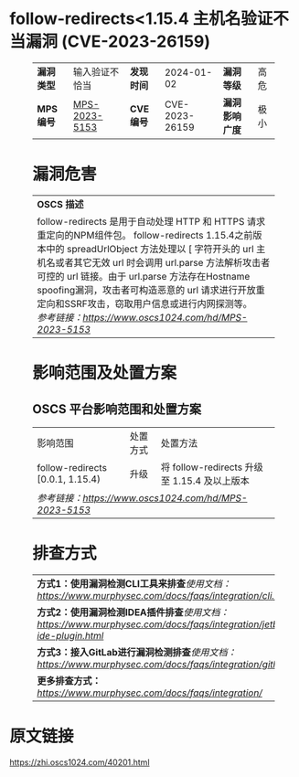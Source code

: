 # follow-redirects<1.15.4 主机名验证不当漏洞 (CVE-2023-26159)
<figure class="wp-block-table">
    <table>
        <tbody>
        <tr>
            <td><strong>漏洞类型</strong></td>
            <td>输入验证不恰当</td>
            <td><strong>发现时间</strong></td>
            <td>2024-01-02</td>
            <td><strong>漏洞等级</strong></td>
            <td>高危</td>
        </tr>
        <tr>
            <td><strong>MPS编号</strong></td>
            <td><a href="https://www.oscs1024.com/hd/MPS-2023-5153">MPS-2023-5153</a></td>
            <td><strong>CVE编号</strong></td>
            <td>CVE-2023-26159</td>
            <td><strong>漏洞影响广度</strong></td>
            <td>极小</td>
        </tr>
        </tbody>
    </table>
</figure>


<figure class="wp-block-table">
    <h1 class="wp-block-heading">漏洞危害</h1>
    <table>
        <tbody>
        <tr>
            <td><strong>OSCS 描述</strong></td>
        </tr>
        <tr>
            <td>follow-redirects 是用于自动处理 HTTP 和 HTTPS 请求重定向的NPM组件包。
follow-redirects 1.15.4之前版本中的 spreadUrlObject 方法处理以 [ 字符开头的 url 主机名或者其它无效 url 时会调用 url.parse 方法解析攻击者可控的 url 链接。由于 url.parse 方法存在Hostname spoofing漏洞，攻击者可构造恶意的 url 请求进行开放重定向和SSRF攻击，窃取用户信息或进行内网探测等。<br><em>参考链接：<a
                    href="https://www.oscs1024.com/hd/MPS-2023-5153">https://www.oscs1024.com/hd/MPS-2023-5153</a></em>
            </td>
        </tr>
        </tbody>
    </table>
</figure>


<figure class="wp-block-table alignleft">
    <h1 class="wp-block-heading">影响范围及处置方案</h1>
    <h2 class="wp-block-heading"><strong>OSCS</strong> <strong>平台影响范围和处置方案</strong></h2>
    <table>
        <tbody>
        <tr>
            <td>影响范围</td>
            <td>处置方式</td>
            <td>处置方法</td>
        </tr>
        <tr><td rowspan="1">follow-redirects [0.0.1, 1.15.4)</td><td>升级</td><td>将 follow-redirects 升级至 1.15.4 及以上版本</td></tr>
        <tr>
            <td colspan="3"><em>参考链接：</em><em><a
                    href="https://www.oscs1024.com/hd/MPS-2023-5153">https://www.oscs1024.com/hd/MPS-2023-5153</a></em></td>
        </tr>
        </tbody>
    </table>
</figure>


<figure class="wp-block-table">
    <h1 class="wp-block-heading">排查方式</h1>
    <table>
        <tbody>
        <tr>
            <td><strong>方式1：使用漏洞检测CLI工具来排查</strong><em>使用文档：<a
                    href="https://www.murphysec.com/docs/faqs/integration/cli.html">https://www.murphysec.com/docs/faqs/integration/cli.html</a></em>
            </td>
        </tr>
        <tr>
            <td><strong>方式2：使用漏洞检测IDEA插件排查</strong><em>使用文档：<a
                    href="https://www.murphysec.com/docs/faqs/integration/jetbrains-ide-plugin.html">https://www.murphysec.com/docs/faqs/integration/jetbrains-ide-plugin.html</a></em>
            </td>
        </tr>
        <tr>
            <td><strong>方式3：接入GitLab进行漏洞检测排查</strong><em>使用文档：<a
                    href="https://www.murphysec.com/docs/faqs/integration/gitlab.html">https://www.murphysec.com/docs/faqs/integration/gitlab.html</a></em>
            </td>
        </tr>
        <tr>
            <td><strong>更多排查方式：</strong><em><a
                    href="https://www.murphysec.com/docs/faqs/integration/">https://www.murphysec.com/docs/faqs/integration/</a></em>
            </td>
        </tr>
        </tbody>
    </table>
</figure>
<h1>原文链接</h1>
<p><a href="https://zhi.oscs1024.com/40201.html">https://zhi.oscs1024.com/40201.html</a></p>